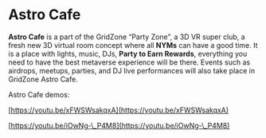 # Astro Cafe

**Astro Cafe** is a part of the GridZone “Party Zone”, a 3D VR super club, a fresh new 3D virtual room concept where all **NYMs** can have a good time. It is a place with lights, music, DJs, **Party to Earn Rewards**, everything you need to have the best metaverse experience will be there. Events such as airdrops, meetups, parties, and DJ live performances will also take place in GridZone Astro Cafe.

Astro Cafe demos:

[https://youtu.be/xFWSWsakqxA](https://youtu.be/xFWSWsakqxA)

[https://youtu.be/iOwNg-\_P4M8](https://youtu.be/iOwNg-\_P4M8)

